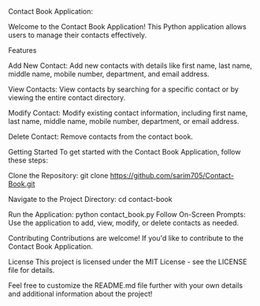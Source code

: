 Contact Book Application:

Welcome to the Contact Book Application! This Python application allows users to manage their contacts effectively.

Features

Add New Contact: Add new contacts with details like first name, last name, middle name, mobile number, department, and email address.

View Contacts: View contacts by searching for a specific contact or by viewing the entire contact directory.

Modify Contact: Modify existing contact information, including first name, last name, middle name, mobile number, department, or email address.

Delete Contact: Remove contacts from the contact book.

Getting Started
To get started with the Contact Book Application, follow these steps:

Clone the Repository:
git clone https://github.com/sarim705/Contact-Book.git

Navigate to the Project Directory:
cd contact-book

Run the Application:
python contact_book.py
Follow On-Screen Prompts: Use the application to add, view, modify, or delete contacts as needed.

Contributing
Contributions are welcome! If you'd like to contribute to the Contact Book Application. 

License
This project is licensed under the MIT License - see the LICENSE file for details.

Feel free to customize the README.md file further with your own details and additional information about the project!
